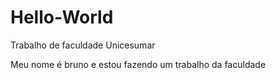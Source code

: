 # Hello-World
Trabalho de faculdade Unicesumar

Meu nome é bruno e estou fazendo um trabalho da faculdade
